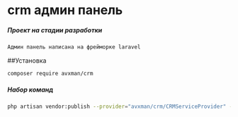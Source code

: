 # crm админ панель
##### Проект на стадии разработки
```bash
Админ панель написана на фрейморке laravel
```
##Установка
```bash
composer require avxman/crm
```
##### Набор команд
```bash
php artisan vendor:publish --provider="avxman/crm/CRMServiceProvider" --tag="migrations"
```
